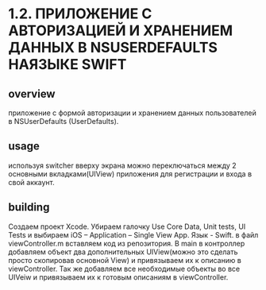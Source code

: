 # 1.2. ПРИЛОЖЕНИЕ С АВТОРИЗАЦИЕЙ И ХРАНЕНИЕМ ДАННЫХ В NSUSERDEFAULTS НАЯЗЫКЕ SWIFT
## overview
приложение с формой авторизации и хранением
данных пользователей в NSUserDefaults (UserDefaults).
## usage
используя switcher вверху экрана можно переключаться между 2 основными вкладками(UIView) приложения для регистрации и входа в свой аккаунт.
## building
Создаем проект Xcode. Убираем галочку Use Core Data, Unit tests, UI Tests и выбираем iOS – Application – Single View App. Язык - Swift.
в файл viewController.m вставляем код из репозитория. В main в контроллер добавляем объект два дополнительных UIView(можно это сделать просто скопировав основной View) и привязываем их к описанию в viewController. Так же добавляем все необходимые объекты во все UIVeiw и привязываем их к готовым описаниям в viewController.

